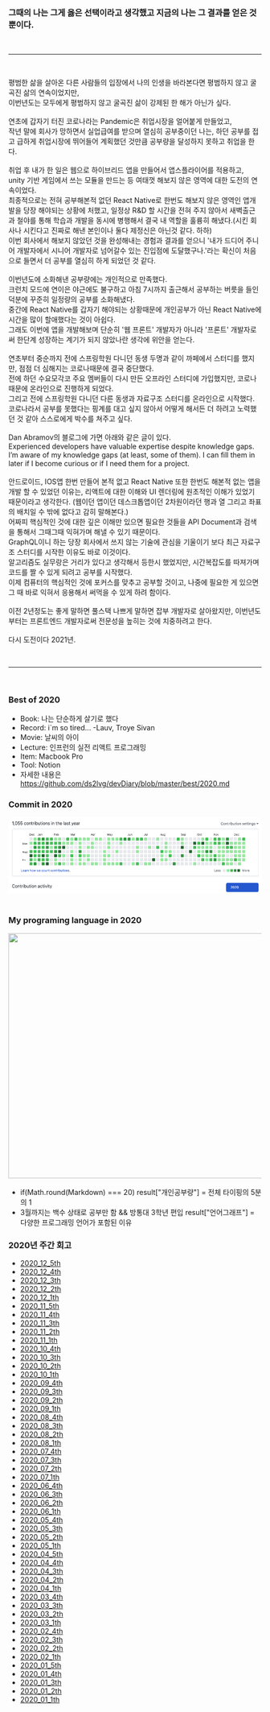 ### 그때의 나는 그게 옳은 선택이라고 생각했고 지금의 나는 그 결과를 얻은 것 뿐이다.
<br><hr><br>

평범한 삶을 살아온 다른 사람들의 입장에서 나의 인생을 바라본다면 평범하지 않고 굴곡진 삶의 연속이었지만,<br />
이번년도는 모두에게 평범하지 않고 굴곡진 삶이 강제된 한 해가 아닌가 싶다.
<br /><br />
연초에 갑자기 터진 코로나라는 Pandemic은 취업시장을 얼어붙게 만들었고, <br />
작년 말에 회사가 망하면서 실업급여를 받으며 열심히 공부중이던 나는, 하던 공부를 접고 급하게 취업시장에 뛰어들어 계획했던 것만큼 공부량을 달성하지 못하고 취업을 한다.
<br /><br />
취업 후 내가 한 일은 웹으로 하이브리드 앱을 만들어서 앱스플라이어를 적용하고, unity 기반 게임에서 쓰는 모듈을 만드는 등 여태껏 해보지 않은 영역에 대한 도전의 연속이었다.<br />
최종적으로는 전혀 공부해본적 없던 React Native로 한번도 해보지 않은 영역인 앱개발을 당장 해야되는 상황에 처했고, 일정상 R&D 할 시간을 전혀 주지 않아서 새벽출근과 철야를 통해 학습과 개발을 동시에 병행해서 결국 내 역할을 훌륭히 해냈다.(시킨 회사나 시킨다고 진짜로 해낸 본인이나 둘다 제정신은 아닌것 같다. 하하)<br />
이번 회사에서 해보지 않았던 것을 완성해내는 경험과 결과를 얻으니 '내가 드디어 주니어 개발자에서 시니어 개발자로 넘어갈수 있는 진입점에 도달했구나.'라는 확신이 처음으로 들면서 더 공부를 열심히 하게 되었던 것 같다.
<br /><br />
이번년도에 소화해낸 공부량에는 개인적으로 만족했다.<br />
크런치 모드에 연이은 야근에도 불구하고 아침 7시까지 출근해서 공부하는 버릇을 들인 덕분에 꾸준히 일정량의 공부를 소화해냈다.<br />
중간에 React Native를 갑자기 해야되는 상황때문에 개인공부가 아닌 React Native에 시간을 많이 할애했다는 것이 아쉽다.<br />
그래도 이번에 앱을 개발해보며 단순히 '웹 프론트' 개발자가 아니라 '프론트' 개발자로써 한단계 성장하는 계기가 되지 않았나란 생각에 위안을 얻는다.
<br /><br />
연초부터 중순까지 전에 스프링학원 다니던 동생 두명과 같이 까페에서 스터디를 했지만, 점점 더 심해지는 코로나때문에 결국 중단했다.<br />
전에 하던 수요모각코 주요 멤버들이 다시 만든 오프라인 스터디에 가입했지만, 코로나때문에 온라인으로 진행하게 되었다.<br />
그리고 전에 스프링학원 다니던 다른 동생과 자료구조 스터디를 온라인으로 시작했다.<br />
코로나라서 공부를 못했다는 핑계를 대고 싶지 않아서 어떻게 해서든 더 하려고 노력했던 것 같아 스스로에게 박수를 쳐주고 싶다.
<br /><br />
Dan Abramov의 블로그에 가면 아래와 같은 글이 있다.<br />
Experienced developers have valuable expertise despite knowledge gaps.<br />
I’m aware of my knowledge gaps (at least, some of them). I can fill them in later if I become curious or if I need them for a project.
<br /><br />
안드로이드, IOS앱 한번 만들어 본적 없고 React Native 또한 한번도 해본적 없는 앱을 개발 할 수 있었던 이유는, 리액트에 대한 이해와 UI 렌더링에 원초적인 이해가 있었기 때문이라고 생각한다. (웹이던 앱이던 데스크톱앱이던 2차원이라던 행과 열 그리고 좌표의 배치일 수 밖에 없다고 감히 말해본다.)<br />
어짜피 핵심적인 것에 대한 깊은 이해만 있으면 필요한 것들을 API Document과 검색을 통해서 그때그때 익혀가며 해낼 수 있기 때문이다.<br />
GraphQL이니 하는 당장 회사에서 쓰지 않는 기술에 관심을 기울이기 보다 최근 자료구조 스터디를 시작한 이유도 바로 이것이다.<br />
알고리즘도 실무랑은 거리가 있다고 생각해서 등한시 했었지만, 시간복잡도를 따져가며 코드를 짤 수 있게 되려고 공부를 시작했다.<br />
이제 컴퓨터의 핵심적인 것에 포커스를 맞추고 공부할 것이고, 나중에 필요한 게 있으면 그 때 바로 익혀서 응용해서 써먹을 수 있게 하려 함이다.
<br /><br />
이전 2년정도는 좋게 말하면 풀스택 나쁘게 말하면 잡부 개발자로 살아왔지만, 이번년도부터는 프론트엔드 개발자로써 전문성을 높히는 것에 치중하려고 한다.
<br /><br />
다시 도전이다 2021년.

<br><hr><br>

### Best of 2020

- Book: 나는 단순하게 살기로 했다
- Record: i`m so tired... -Lauv, Troye Sivan
- Movie: 날씨의 아이
- Lecture: 인프런의 실전 리액트 프로그래밍
- Item: Macbook Pro
- Tool: Notion
- 자세한 내용은 https://github.com/ds2lvg/devDiary/blob/master/best/2020.md

### Commit in 2020

<img src="./img/commit_2020.png" />
<br /><br />

### My programing language in 2020

<img src="https://wakatime.com/share/@5e5d5b41-4635-4edc-9465-b12a83b5d456/2c4962e2-5c33-4770-b366-119c16f9ae46.png" width="650" height="487" />

- if(Math.round(Markdown) === 20) result\["개인공부량"\] = 전체 타이핑의 5분의 1
- 3월까지는 백수 상태로 공부만 함 && 방통대 3학년 편입 result\["언어그래프"\] = 다양한 프로그래밍 언어가 포함된 이유

### 2020년 주간 회고

- [2020_12_5th](./2020_12_5th.md)
- [2020_12_4th](./2020_12_4th.md)
- [2020_12_3th](./2020_12_3th.md)
- [2020_12_2th](./2020_12_2th.md)
- [2020_12_1th](./2020_12_1th.md)
- [2020_11_5th](./2020_11_5th.md)
- [2020_11_4th](./2020_11_4th.md)
- [2020_11_3th](./2020_11_3th.md)
- [2020_11_2th](./2020_11_2th.md)
- [2020_11_1th](./2020_11_1th.md)
- [2020_10_4th](./2020_10_4th.md)
- [2020_10_3th](./2020_10_3th.md)
- [2020_10_2th](./2020_10_2th.md)
- [2020_10_1th](./2020_10_1th.md)
- [2020_09_4th](./2020_09_4th.md)
- [2020_09_3th](./2020_09_3th.md)
- [2020_09_2th](./2020_09_2th.md)
- [2020_09_1th](./2020_09_1th.md)
- [2020_08_4th](./2020_08_4th.md)
- [2020_08_3th](./2020_08_3th.md)
- [2020_08_2th](./2020_08_2th.md)
- [2020_08_1th](./2020_08_1th.md)
- [2020_07_4th](./2020_07_4th.md)
- [2020_07_3th](./2020_07_3th.md)
- [2020_07_2th](./2020_07_2th.md)
- [2020_07_1th](./2020_07_1th.md)
- [2020_06_4th](./2020_06_4th.md)
- [2020_06_3th](./2020_06_3th.md)
- [2020_06_2th](./2020_06_2th.md)
- [2020_06_1th](./2020_06_1th.md)
- [2020_05_4th](./2020_05_4th.md)
- [2020_05_3th](./2020_05_3th.md)
- [2020_05_2th](./2020_05_2th.md)
- [2020_05_1th](./2020_05_1th.md)
- [2020_04_5th](./2020_04_5th.md)
- [2020_04_4th](./2020_04_4th.md)
- [2020_04_3th](./2020_04_3th.md)
- [2020_04_2th](./2020_04_2th.md)
- [2020_04_1th](./2020_04_1th.md)
- [2020_03_4th](./2020_03_4th.md)
- [2020_03_3th](./2020_03_3th.md)
- [2020_03_2th](./2020_03_2th.md)
- [2020_03_1th](./2020_03_1th.md)
- [2020_02_4th](./2020_02_4th.md)
- [2020_02_3th](./2020_02_3th.md)
- [2020_02_2th](./2020_02_2th.md)
- [2020_02_1th](./2020_02_1th.md)
- [2020_01_5th](./2020_01_5th.md)
- [2020_01_4th](./2020_01_4th.md)
- [2020_01_3th](./2020_01_3th.md)
- [2020_01_2th](./2020_01_2th.md)
- [2020_01_1th](./2020_01_1th.md)